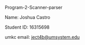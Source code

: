 Program-2-Scanner-parser

Name: Joshua Castro

Student ID: 16315698

umkc email: ject4b@umsystem.edu

